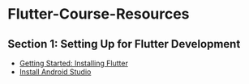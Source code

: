 # Flutter-Course-Resources
## Section 1: Setting Up for Flutter Development
 * [Getting Started: Installing Flutter]( https://docs.flutter.dev/get-started/install)
 * [Install Android Studio](https://developer.android.com/studio/)

